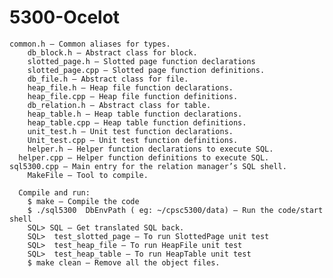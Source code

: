 # 5300-Ocelot

    common.h – Common aliases for types.
		db_block.h – Abstract class for block.
		slotted_page.h – Slotted page function declarations 
		slotted_page.cpp – Slotted page function definitions.
		db_file.h – Abstract class for file.
		heap_file.h – Heap file function declarations.
		heap_file.cpp – Heap file function definitions.
		db_relation.h – Abstract class for table.
		heap_table.h – Heap table function declarations.
		heap_table.cpp – Heap table function definitions.
		unit_test.h – Unit test function declarations.
		Unit_test.cpp – Unit test function definitions.
		helper.h – Helper function declarations to execute SQL.
	  helper.cpp – Helper function definitions to execute SQL.
    sql5300.cpp – Main entry for the relation manager’s SQL shell.
		MakeFile – Tool to compile.

	  Compile and run:
        $ make – Compile the code
        $ ./sql5300  DbEnvPath ( eg: ~/cpsc5300/data) – Run the code/start shell  
        SQL> SQL – Get translated SQL back.
        SQL>  test_slotted_page – To run SlottedPage unit test 
        SQL>  test_heap_file – To run HeapFile unit test
        SQL>  test_heap_table – To run HeapTable unit test
        $ make clean – Remove all the object files. 
